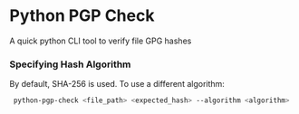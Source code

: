 # Python PGP Check

A quick python CLI tool to verify file GPG hashes



### Specifying Hash Algorithm

By default, SHA-256 is used. To use a different algorithm:

```bash
 python-pgp-check <file_path> <expected_hash> --algorithm <algorithm> 
 ``` 
